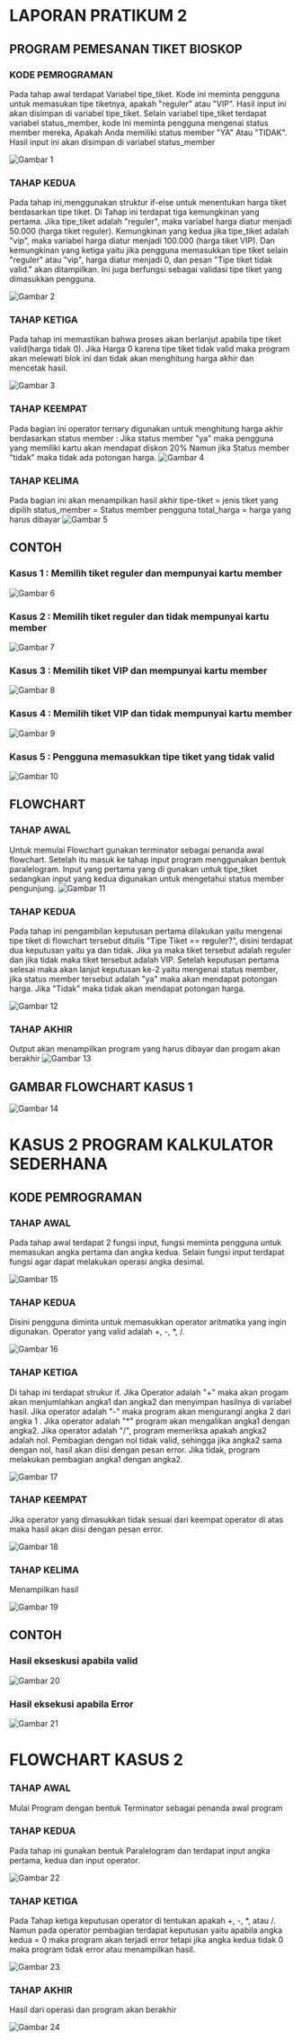 # LAPORAN PRATIKUM 2

## PROGRAM PEMESANAN TIKET BIOSKOP
### KODE PEMROGRAMAN 
Pada tahap awal terdapat Variabel tipe_tiket. Kode ini meminta pengguna untuk memasukan tipe tiketnya, apakah "reguler" atau "VIP". Hasil input ini akan disimpan di variabel tipe_tiket. Selain variabel tipe_tiket terdapat variabel status_member, kode ini meminta pengguna mengenai status member mereka, Apakah Anda memiliki status member "YA" Atau "TIDAK". Hasil input ini akan disimpan di variabel status_member <p>
![Gambar 1](sspy/sspy1.png)

### TAHAP KEDUA
Pada tahap ini,menggunakan struktur if-else untuk menentukan harga tiket berdasarkan tipe tiket. Di Tahap ini terdapat tiga kemungkinan yang pertama. Jika tipe_tiket adalah "reguler", maka variabel harga diatur menjadi 50.000 (harga tiket reguler). Kemungkinan yang kedua jika tipe_tiket adalah "vip", maka variabel harga diatur menjadi 100.000 (harga tiket VIP). Dan kemungkinan yang ketiga yaitu jika pengguna memasukkan tipe tiket selain "reguler" atau "vip", harga diatur menjadi 0, dan pesan "Tipe tiket tidak valid." akan ditampilkan. Ini juga berfungsi sebagai validasi tipe tiket yang dimasukkan pengguna. <p>
![Gambar 2](sspy/sspy2.png)

### TAHAP KETIGA
Pada tahap ini memastikan bahwa proses akan berlanjut apabila tipe tiket valid(harga tidak 0). Jika Harga 0 karena tipe tiket tidak valid maka program akan melewati blok ini dan tidak akan menghitung harga akhir dan mencetak hasil. <P>
![Gambar 3](sspy/sspy3.png)

### TAHAP KEEMPAT 
Pada bagian ini operator ternary digunakan untuk menghitung harga akhir berdasarkan status member :
Jika status member "ya" maka pengguna yang memiliki kartu akan mendapat diskon 20%
Namun jika Status member "tidak" maka tidak ada potongan harga.
![Gambar 4](sspy/ss4.png)

### TAHAP KELIMA
Pada bagian ini akan menampilkan hasil akhir 
tipe-tiket = jenis tiket yang dipilih
status_member = Status member pengguna
total_harga = harga yang harus dibayar
![Gambar 5](sspy/sspy5.png)

## CONTOH 
### Kasus 1 : Memilih tiket reguler dan mempunyai kartu member
![Gambar 6](sspy/sspy7.png)

### Kasus 2 : Memilih tiket reguler dan tidak mempunyai kartu member
![Gambar 7](sspy/sspy8.png)

### Kasus 3 : Memilih tiket VIP dan mempunyai kartu member 
![Gambar 8](sspy/ss9.png)

### Kasus 4 : Memilih tiket VIP dan tidak mempunyai kartu member 
![Gambar 9](sspy/ss10.png)

### Kasus 5 : Pengguna memasukkan tipe tiket yang tidak valid
![Gambar 10](sspy/sspy11.png)


## FLOWCHART 
### TAHAP AWAL 
Untuk memulai Flowchart gunakan terminator sebagai penanda awal flowchart. Setelah itu masuk ke tahap input program menggunakan bentuk paralelogram. Input yang pertama yang di gunakan untuk tipe_tiket sedangkan input yang kedua digunakan untuk mengetahui status member pengunjung.
![Gambar 11](sspy/sspy12.png)

### TAHAP KEDUA
Pada tahap ini pengambilan keputusan pertama dilakukan yaitu mengenai tipe tiket di flowchart tersebut ditulis "Tipe Tiket == reguler?", disini terdapat dua keputusan yaitu ya dan tidak. Jika ya maka tiket tersebut adalah reguler dan jika tidak maka tiket tersebut adalah VIP. Setelah keputusan pertama selesai maka akan lanjut keputusan ke-2 yaitu mengenai status member, jika status member tersebut adalah "ya" maka akan mendapat potongan harga. Jika "Tidak" maka tidak akan mendapat potongan harga. <p>
![Gambar 12](sspy/ss14.png)

### TAHAP AKHIR 
Output akan menampilkan program yang harus dibayar dan progam akan berakhir 
![Gambar 13](sspy/ss13.png)

## GAMBAR FLOWCHART KASUS 1
![Gambar 14](sspy/ss17.png)


# KASUS 2 PROGRAM KALKULATOR SEDERHANA 
## KODE PEMROGRAMAN 
### TAHAP AWAL 
Pada tahap awal terdapat 2 fungsi input, fungsi meminta pengguna untuk memasukan angka pertama dan angka kedua. Selain fungsi input terdapat fungsi agar dapat melakukan operasi angka desimal. <P>
![Gambar 15](sspy/ss18py.png)

### TAHAP KEDUA 
Disini pengguna diminta untuk memasukkan operator aritmatika yang ingin digunakan. Operator yang valid adalah +, -, *, /. <P>
![Gambar 16](sspy/ss19.png)

### TAHAP KETIGA
Di tahap ini terdapat strukur if. Jika Operator adalah "+" maka akan progam akan menjumlahkan angka1 dan angka2 dan menyimpan hasilnya di variabel hasil. Jika operator adalah "-" maka program akan mengurangi angka 2 dari angka 1 . Jika operator adalah "*" program akan mengalikan angka1 dengan angka2. Jika operator adalah "/", program memeriksa apakah angka2 adalah nol. Pembagian dengan nol tidak valid, sehingga jika angka2 sama dengan nol, hasil akan diisi dengan pesan error. Jika tidak, program melakukan pembagian angka1 dengan angka2. <p>
![Gambar 17](sspy/ss20.png)

### TAHAP KEEMPAT 
Jika operator yang dimasukkan tidak sesuai dari keempat operator di atas maka hasil akan diisi dengan pesan error. <p>
![Gambar 18](sspy/ss21.png)

### TAHAP KELIMA 
Menampilkan hasil <p>

![Gambar 19](sspy/ss222py.png)

## CONTOH 
### Hasil ekseskusi apabila valid 
![Gambar 20](sspy/ss2567.png)

### Hasil eksekusi apabila Error
![Gambar 21](sspy/sspy26.png)

# FLOWCHART KASUS 2 
### TAHAP AWAL 
Mulai Program dengan bentuk Terminator sebagai penanda awal program <p>

### TAHAP KEDUA
Pada tahap ini gunakan bentuk Paralelogram dan terdapat input angka pertama, kedua dan input operator. <p>
![Gambar 22 ](sspy/sspy70.png)

### TAHAP KETIGA 
Pada Tahap ketiga keputusan operator di tentukan apakah +, -, *, atau /. Namun pada operator pembagian terdapat keputusan yaitu apabila angka kedua = 0 maka program akan terjadi error tetapi jika angka kedua tidak 0 maka program tidak error atau menampilkan hasil. <p>
![Gambar 23](sspy/sspy80.png)

### TAHAP AKHIR 
Hasil dari operasi dan program akan berakhir <p>
![Gambar 24](sspy/sspy90.png)

